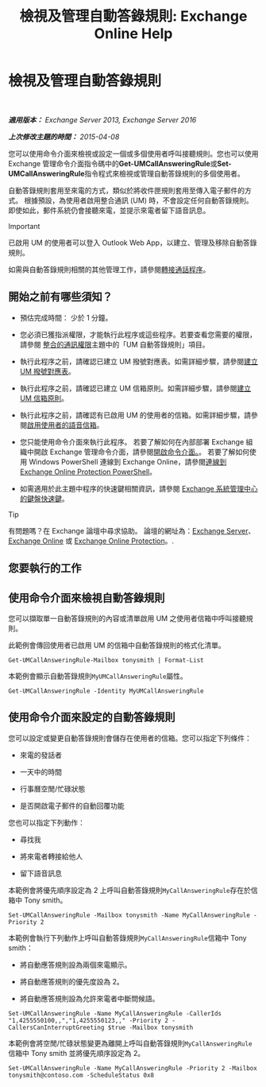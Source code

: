 ﻿---
title: '檢視及管理自動答錄規則: Exchange Online Help'
TOCTitle: 檢視及管理自動答錄規則
ms:assetid: de6d9fa1-7878-49a9-bddb-e3317d94f4d8
ms:mtpsurl: https://technet.microsoft.com/zh-tw/library/Dn140251(v=EXCHG.150)
ms:contentKeyID: 54652569
ms.date: 05/23/2018
mtps_version: v=EXCHG.150
ms.translationtype: MT
---

# 檢視及管理自動答錄規則

 

_**適用版本：** Exchange Server 2013, Exchange Server 2016_

_**上次修改主題的時間：** 2015-04-08_

您可以使用命令介面來檢視或設定一個或多個使用者呼叫接聽規則。您也可以使用 Exchange 管理命令介面指令碼中的**Get-UMCallAnsweringRule**或**Set-UMCallAnsweringRule**指令程式來檢視或管理自動答錄規則的多個使用者。

自動答錄規則套用至來電的方式，類似於將收件匣規則套用至傳入電子郵件的方式。 根據預設，為使用者啟用整合通訊 (UM) 時，不會設定任何自動答錄規則。 即使如此，郵件系統仍會接聽來電，並提示來電者留下語音訊息。


> [!IMPORTANT]  
> 已啟用 UM 的使用者可以登入 Outlook Web App，以建立、管理及移除自動答錄規則。




如需與自動答錄規則相關的其他管理工作，請參閱[轉接通話程序](https://docs.microsoft.com/zh-tw/exchange/voice-mail-unified-messaging/set-up-client-voice-mail-features/forwarding-calls-procedures)。

## 開始之前有哪些須知？

  - 預估完成時間： 少於 1 分鐘。

  - 您必須已獲指派權限，才能執行此程序或這些程序。若要查看您需要的權限，請參閱 [整合的通訊權限](unified-messaging-permissions-exchange-2013-help.md)主題中的「UM 自動答錄規則」項目。

  - 執行此程序之前，請確認已建立 UM 撥號對應表。如需詳細步驟，請參閱[建立 UM 撥號對應表](https://docs.microsoft.com/zh-tw/exchange/voice-mail-unified-messaging/connect-voice-mail-system/create-um-dial-plan)。

  - 執行此程序之前，請確認已建立 UM 信箱原則。如需詳細步驟，請參閱[建立 UM 信箱原則](https://docs.microsoft.com/zh-tw/exchange/voice-mail-unified-messaging/set-up-voice-mail/create-um-mailbox-policy)。

  - 執行此程序之前，請確認有已啟用 UM 的使用者的信箱。如需詳細步驟，請參閱[啟用使用者的語音信箱](https://docs.microsoft.com/zh-tw/exchange/voice-mail-unified-messaging/set-up-voice-mail/enable-a-user-for-voice-mail)。

  - 您只能使用命令介面來執行此程序。 若要了解如何在內部部署 Exchange 組織中開啟 Exchange 管理命令介面，請參閱[開啟命令介面。](https://technet.microsoft.com/zh-tw/library/dd638134\(v=exchg.150\))。 若要了解如何使用 Windows PowerShell 連線到 Exchange Online，請參閱[連線到 Exchange Online Protection PowerShell](https://go.microsoft.com/fwlink/p/?linkid=396554)。

  - 如需適用於此主題中程序的快速鍵相關資訊，請參閱 [Exchange 系統管理中心的鍵盤快速鍵](keyboard-shortcuts-in-the-exchange-admin-center-exchange-online-protection-help.md)。


> [!TIP]  
> 有問題嗎？在 Exchange 論壇中尋求協助。 論壇的網址為：<a href="https://go.microsoft.com/fwlink/p/?linkid=60612">Exchange Server</a>、 <a href="https://go.microsoft.com/fwlink/p/?linkid=267542">Exchange Online</a> 或 <a href="https://go.microsoft.com/fwlink/p/?linkid=285351">Exchange Online Protection</a>。.




## 您要執行的工作

## 使用命令介面來檢視自動答錄規則

您可以擷取單一自動答錄規則的內容或清單啟用 UM 之使用者信箱中呼叫接聽規則。

此範例會傳回使用者已啟用 UM 的信箱中自動答錄規則的格式化清單。

    Get-UMCallAnsweringRule-Mailbox tonysmith | Format-List

本範例會顯示自動答錄規則`MyUMCallAnsweringRule`屬性。

    Get-UMCallAnsweringRule -Identity MyUMCallAnsweringRule

## 使用命令介面來設定的自動答錄規則

您可以設定或變更自動答錄規則會儲存在使用者的信箱。您可以指定下列條件：

  - 來電的發話者

  - 一天中的時間

  - 行事曆空閒/忙碌狀態

  - 是否開啟電子郵件的自動回覆功能

您也可以指定下列動作：

  - 尋找我

  - 將來電者轉接給他人

  - 留下語音訊息

本範例會將優先順序設定為 2 上呼叫自動答錄規則`MyCallAnsweringRule`存在於信箱中 Tony smith。

    Set-UMCallAnsweringRule -Mailbox tonysmith -Name MyCallAnsweringRule -Priority 2

本範例會執行下列動作上呼叫自動答錄規則`MyCallAnsweringRule`信箱中 Tony smith：

  - 將自動應答規則設為兩個來電顯示。

  - 將自動應答規則的優先度設為 2。

  - 將自動應答規則設為允許來電者中斷問候語。

<!-- end list -->

    Set-UMCallAnsweringRule -Name MyCallAnsweringRule -CallerIds "1,4255550100,,","1,4255550123,," -Priority 2 -CallersCanInterruptGreeting $true -Mailbox tonysmith

本範例會將空閒/忙碌狀態變更為離開上呼叫自動答錄規則`MyCallAnsweringRule`信箱中 Tony smith 並將優先順序設定為 2。

    Set-UMCallAnsweringRule -Name MyCallAnsweringRule -Priority 2 -Mailbox tonysmith@contoso.com -ScheduleStatus 0x8

